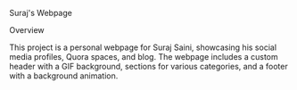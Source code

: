 Suraj's Webpage

Overview

This project is a personal webpage for Suraj Saini, showcasing his social media profiles, Quora spaces, and blog. The webpage includes a custom header with a GIF background, sections for various categories, and a footer with a background animation.


